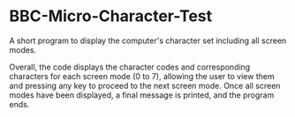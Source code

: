 # BBC-Micro-Character-Test
A short program to display the computer's character set including all screen modes.

Overall, the code displays the character codes and corresponding characters for each screen mode (0 to 7), allowing the user to view them and pressing any key to proceed to the next screen mode. Once all screen modes have been displayed, a final message is printed, and the program ends.
